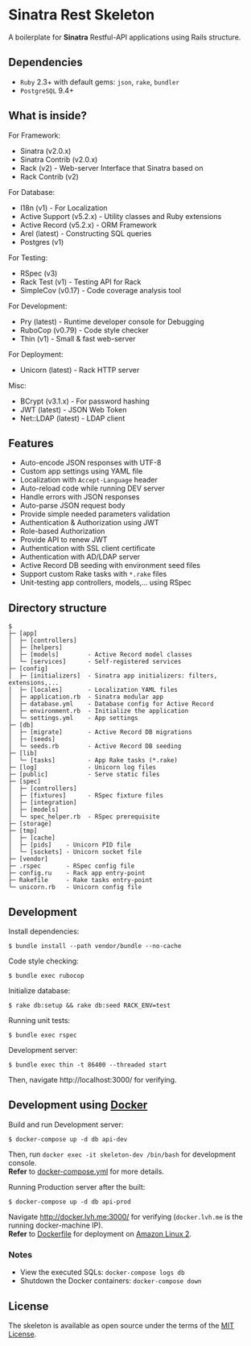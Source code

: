 # Sinatra Rest Skeleton

A boilerplate for **Sinatra** Restful-API applications using Rails structure.

## Dependencies

- `Ruby` 2.3+ with default gems: `json`, `rake`, `bundler`
- `PostgreSQL` 9.4+

## What is inside?

For Framework:
- Sinatra (v2.0.x)
- Sinatra Contrib (v2.0.x)
- Rack (v2) - Web-server Interface that Sinatra based on
- Rack Contrib (v2)

For Database:
- I18n (v1) - For Localization
- Active Support (v5.2.x) - Utility classes and Ruby extensions
- Active Record (v5.2.x) - ORM Framework
- Arel (latest) - Constructing SQL queries
- Postgres (v1)

For Testing:
- RSpec (v3)
- Rack Test (v1) - Testing API for Rack
- SimpleCov (v0.17) - Code coverage analysis tool

For Development:
- Pry (latest) - Runtime developer console for Debugging
- RuboCop (v0.79) - Code style checker
- Thin (v1) - Small & fast web-server

For Deployment:
- Unicorn (latest) - Rack HTTP server

Misc:
- BCrypt (v3.1.x) - For password hashing
- JWT (latest) - JSON Web Token
- Net::LDAP (latest) - LDAP client

## Features

- Auto-encode JSON responses with UTF-8
- Custom app settings using YAML file
- Localization with `Accept-Language` header
- Auto-reload code while running DEV server
- Handle errors with JSON responses
- Auto-parse JSON request body
- Provide simple needed parameters validation
- Authentication & Authorization using JWT
- Role-based Authorization
- Provide API to renew JWT
- Authentication with SSL client certificate
- Authentication with AD/LDAP server
- Active Record DB seeding with environment seed files
- Support custom Rake tasks with `*.rake` files
- Unit-testing app controllers, models,... using RSpec

## Directory structure

```
$
├─ [app]
│  ├─ [controllers]
│  ├─ [helpers]
│  ├─ [models]        - Active Record model classes
│  └─ [services]      - Self-registered services
├─ [config]
│  ├─ [initializers]  - Sinatra app initializers: filters, extensions,...
│  ├─ [locales]       - Localization YAML files
│  ├─ application.rb  - Sinatra modular app
│  ├─ database.yml    - Database config for Active Record
│  ├─ environment.rb  - Initialize the application
│  └─ settings.yml    - App settings
├─ [db]
│  ├─ [migrate]       - Active Record DB migrations
│  ├─ [seeds]
│  └─ seeds.rb        - Active Record DB seeding
├─ [lib]
│  └─ [tasks]         - App Rake tasks (*.rake)
├─ [log]              - Unicorn log files
├─ [public]           - Serve static files
├─ [spec]
│  ├─ [controllers]
│  ├─ [fixtures]      - RSpec fixture files
│  ├─ [integration]
│  ├─ [models]
│  └─ spec_helper.rb  - RSpec prerequisite
├─ [storage]
├─ [tmp]
│  ├─ [cache]
│  ├─ [pids]    - Unicorn PID file
│  └─ [sockets] - Unicorn socket file
├─ [vendor]
├─ .rspec       - RSpec config file
├─ config.ru    - Rack app entry-point
├─ Rakefile     - Rake tasks entry-point
└─ unicorn.rb   - Unicorn config file
```

## Development

Install dependencies:

    $ bundle install --path vendor/bundle --no-cache

Code style checking:

    $ bundle exec rubocop

Initialize database:

    $ rake db:setup && rake db:seed RACK_ENV=test

Running unit tests:

    $ bundle exec rspec

Development server:

    $ bundle exec thin -t 86400 --threaded start

Then, navigate http://localhost:3000/ for verifying.

## Development using [Docker](https://www.docker.com)

Build and run Development server:

    $ docker-compose up -d db api-dev

Then, run `docker exec -it skeleton-dev /bin/bash` for development console.\
**Refer** to [docker-compose.yml](docker-compose.yml) for more details.

Running Production server after the built:

    $ docker-compose up -d db api-prod

Navigate http://docker.lvh.me:3000/ for verifying (`docker.lvh.me` is the running docker-machine IP).\
**Refer** to [Dockerfile](Dockerfile) for deployment on [Amazon Linux 2](https://aws.amazon.com/amazon-linux-2/).

### Notes

- View the executed SQLs: `docker-compose logs db`
- Shutdown the Docker containers: `docker-compose down`

## License

The skeleton is available as open source under the terms of the [MIT License](LICENSE).
